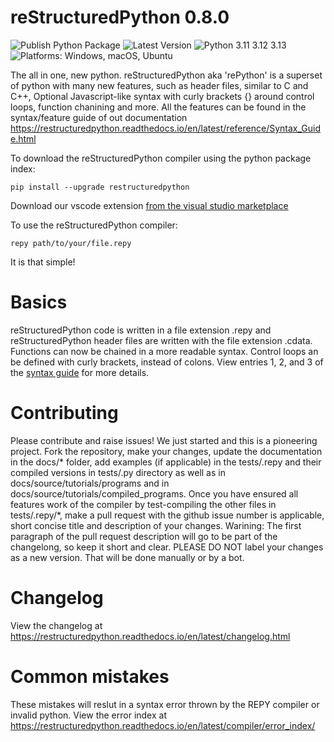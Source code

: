 # reStructuredPython 0.8.0
![Publish Python Package](https://github.com/sharktide/restructuredpython/actions/workflows/publish.yml/badge.svg?branch=main)
![Latest Version](https://img.shields.io/badge/dynamic/toml?url=https%3A%2F%2Fraw.githubusercontent.com%2Fsharktide%2Frestructuredpython%2Frefs%2Fheads%2Fmain%2Fpyproject.toml&query=%24.project.version&label=Latest)
![Python 3.11 3.12 3.13](https://img.shields.io/badge/Python-3.11%203.12%203.13-orange)
![Platforms: Windows, macOS, Ubuntu](https://img.shields.io/badge/Platforms-windows%20macOS%20ubuntu-pink)

The all in one, new python.
reStructuredPython aka 'rePython' is a superset of python with many new features, such as header files, similar to C and C++, Optional Javascript-like syntax with curly brackets {} around control loops, function chanining and more. All the features can be found in the syntax/feature guide of out documentation https://restructuredpython.readthedocs.io/en/latest/reference/Syntax_Guide.html

To download the reStructuredPython compiler using the python package index:

```shell
pip install --upgrade restructuredpython
```
Download our vscode extension [from the visual studio marketplace](https://marketplace.visualstudio.com/items?itemName=RihaanMeher.restructuredpython)

To use the reStructuredPython compiler:

```shell
repy path/to/your/file.repy
```
It is that simple!

# Basics
reStructuredPython code is written in a file extension .repy and reStructuredPython header files are written with the file extension .cdata. Functions can now be chained in a more readable syntax. Control loops an be defined with curly brackets, instead of colons. View entries 1, 2, and 3 of the [syntax guide](https://restructuredpython.readthedocs.io/en/latest/reference/Syntax_Guide.html) for more details. 

# Contributing

Please contribute and raise issues! We just started and this is a pioneering project. Fork the repository, make your changes, update the documentation in the docs/* folder, add examples (if applicable) in the tests/.repy and their compiled versions in tests/.py directory as well as in docs/source/tutorials/programs and in docs/source/tutorials/compiled_programs. Once you have ensured all features work of the compiler by test-compiling the other files in tests/.repy/*, make a pull request with the github issue number is applicable, short concise title and description of your changes. Warining: The first paragraph of the pull request description will go to be part of the changelong, so keep it short and clear. PLEASE DO NOT label your changes as a new version. That will be done manually or by a bot.

# Changelog

View the changelog at https://restructuredpython.readthedocs.io/en/latest/changelog.html

# Common mistakes

These mistakes will reslut in a syntax error thrown by the REPY compiler or invalid python.
View the error index at https://restructuredpython.readthedocs.io/en/latest/compiler/error_index/
